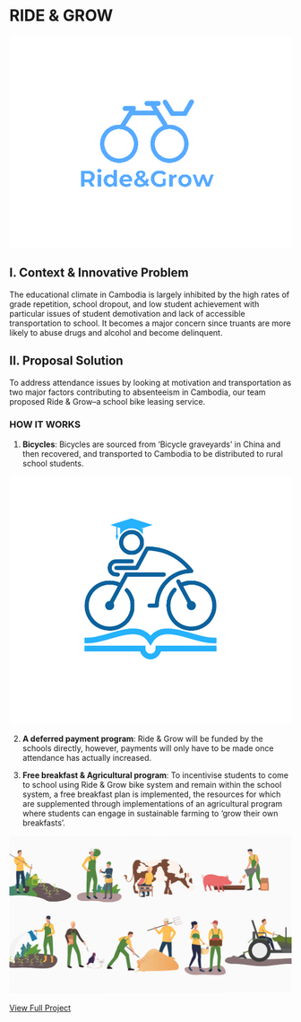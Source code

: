 # RIDE & GROW
![Image](/assets/img/logo1.png)

## I. Context & Innovative Problem
The educational climate in Cambodia is largely inhibited by the high rates of grade repetition, school dropout, and low student achievement with particular issues of student demotivation and lack of accessible transportation to school. It becomes a major concern since truants are more likely to abuse drugs and alcohol and become delinquent.

## II. Proposal Solution
To address attendance issues by looking at motivation and transportation as two major factors contributing to absenteeism in Cambodia, our team proposed Ride & Grow–a school bike leasing service. 

### HOW IT WORKS
1. **Bicycles**: Bicycles are sourced from ‘Bicycle graveyards’ in China and then recovered, and transported to Cambodia to be distributed to rural school students.

![Image](/assets/img/logo2.png)

2. **A deferred payment program**: Ride & Grow will be funded by the schools directly, however, payments will only have to be made once attendance has actually increased. 

3. **Free breakfast & Agricultural program**: To incentivise students to come to school using Ride & Grow bike system and remain within the school system, a free breakfast plan is implemented, the resources for which are supplemented through implementations of an agricultural program where students can engage in sustainable farming to ‘grow their own breakfasts’.

![Image](/assets/img/logo3.jpeg)

[View Full Project](https://drive.google.com/file/d/1TtRKWyLqLyZLxQTf3iABUwxcQeVZaZpU/view?usp=sharing)
